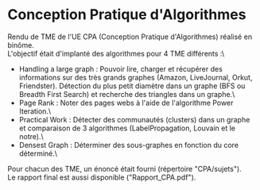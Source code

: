 # Conception Pratique d'Algorithmes

Rendu de TME de l'UE CPA (Conception Pratique d'Algorithmes) réalisé en binôme.\
L'objectif était d'implanté des algorithmes pour 4 TME différents :\
- Handling a large graph : Pouvoir lire, charger et récupérer des informations sur des très grands graphes (Amazon, LiveJournal, Orkut, Friendster). Détection du plus petit diamètre dans un graphe (BFS ou Breadth First Search) et recherche des triangles dans un graphe.\
- Page Rank : Noter des pages webs à l'aide de l'algorithme Power Iteration.\
- Practical Work : Détecter des communautés (clusters) dans un graphe et comparaison de 3 algorithmes (LabelPropagation, Louvain et le notre).\
- Densest Graph : Déterminer des sous-graphes en fonction du core déterminé.\\

Pour chacun des TME, un énoncé était fourni (répertoire "CPA/sujets").\
Le rapport final est aussi disponible ("Rapport_CPA.pdf").
